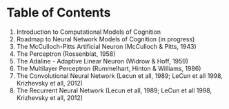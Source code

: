 # Table of Contents

1. Introduction to Computational Models of Cognition
2. Roadmap to Neural Network Models of Cognition (in progress)
3. The McCulloch-Pitts Artificial Neuron (McCulloch & Pitts, 1943)
4. The Perceptron (Rossenblat, 1958) ​
5. The Adaline - Adaptive Linear Neuron (Widrow & Hoff, 1959)
6. The Multilayer Perceptron (Rummelhart, Hinton & Williams, 1986)
7. The Convolutional Neural Network (Lecun et all, 1989; LeCun et all 1998, Krizhevsky et all, 2012)
8. The Recurrent Neural Network (Lecun et all, 1989; LeCun et all 1998, Krizhevsky et all, 2012)
